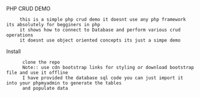 PHP CRUD DEMO

         this is a simple php crud demo it doesnt use any php framework its absolutely for begginers in php 
         it shows how to connect to Database and perform various crud operations
         it doesnt use object oriented concepts its just a simpe demo
Install

          clone the repo
          Note:: use cdn bootstrap links for styling or download bootstrap file and use it offline 
          I have provided the database sql code you can just import it into your phpmyadmin to generate the tables 
          and populate data
